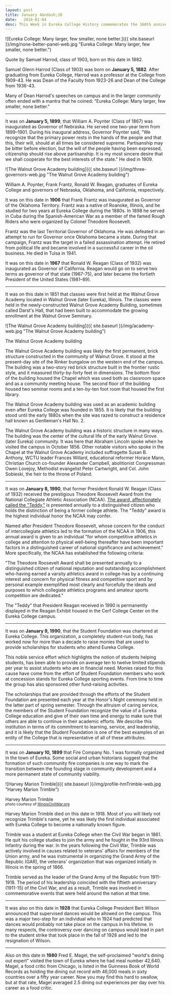 ```yaml
---
layout: post
title: January 4&ndash;10
date:   2016-01-04
desc: This Week in Eureka College History commemorates the 160th anniversary of the founding of Eureka College on February 6, 1855, and is scheduled to run weekly through February 6, 2016.
---
```

![Eureka College: Many larger, few smaller, none better.]({{ site.baseurl }}/img/none-better-panel-web.jpg "Eureka College: Many larger, few smaller, none better.")
<p class="caption">Quote by Samuel Harrod, class of 1903, born on this date in 1882.</p>

Samuel Glenn Harrod (Class of 1903) was born on <strong>January 5, 1882</strong>. After graduating from Eureka College, Harrod was a professor at the College from 1909-43. He was Dean of the Faculty from 1923-26 and Dean of the College from 1936-43.

Many of Dean Harrod's speeches on campus and in the larger community often ended with a mantra that he coined: "Eureka College: Many larger, few smaller, none better."

<hr>

It was on <strong>January 5, 1899</strong>, that William A. Poynter (Class of 1867) was inaugurated as Governor of Nebraska. He served one two-year term from 1899&ndash;1901. During his inaugural address, Governor Poynter said, "We recognize that the primary power rests in the hands of the people and that this, their will, should at all times be considered supreme. Partisanship may be bitter before election, but the will of the people having been expressed, citizenship should rise above partisanship. It is my most sincere desire that we shall cooperate for the best interests of the state." He died in 1909.

![The Walnut Grove Academy building]({{ site.baseurl }}/img/three-governors-web.jpg "The Walnut Grove Academy building")<p class="caption">William A. Poynter, Frank Frantz, Ronald W. Reagan, graduates of Eureka College and governors of Nebraska, Oklahoma, and California, respectively.</p>

It was on this date in <strong>1906</strong> that Frank Frantz was inaugurated as Governor of the Oklahoma Territory. Frantz was a native of Roanoke, Illinois, and he studied for two years at Eureka College during the 1880s. In 1898 he served in Cuba during the Spanish-American War as a member of the famed Rough Riders who were organized by Colonel Theodore Roosevelt.

Frantz was the last Territorial Governor of Oklahoma. He was defeated in an attempt to run for Governor once Oklahoma became a state. During that campaign, Frantz was the target in a failed assassination attempt. He retired from political life and became involved in a successful career in the oil business. He died in Tulsa in 1941.

It was on this date in <strong>1967</strong> that Ronald W. Reagan (Class of 1932) was inaugurated as Governor of California. Reagan would go on to serve two terms as governor of that state (1967-75), and later became the fortieth President of the United States (1981&ndash;89).

<hr>

It was on this date in 1851 that classes were first held at the Walnut Grove Academy located in Walnut Grove (later Eureka), Illinois. The classes were held in the newly-constructed Walnut Grove Academy Building, sometimes called Darst's Hall, that had been built to accommodate the growing enrollment at the Walnut Grove Seminary.

![The Walnut Grove Academy building]({{ site.baseurl }}/img/academy-web.jpg "The Walnut Grove Academy building")<p class="caption">The Walnut Grove Academy building</p>

The Walnut Grove Academy building was likely the first permanent, brick structure constructed in the community of Walnut Grove. It stood at the present-day site of the Rinker bungalow on the western end of the campus. The building was a two-story red brick structure built in the frontier rustic style, and it measured thirty-by-forty feet in dimensions. The bottom floor of the building housed the Chapel which was used both as classroom space and as a community meeting house. The second floor of the building housed two seminar rooms and a ten-by-ten foot room that housed the first library.

The Walnut Grove Academy building was used as an academic building even after Eureka College was founded in 1855. It is likely that the building stood until the early 1880s when the site was razed to construct a residence hall known as Gentleman's Hall No. 2.

The Walnut Grove Academy building was a historic structure in many ways. The building was the center of the cultural life of the early Walnut Grove (later Eureka) community. It was here that Abraham Lincoln spoke when he visited the campus in October 1856. Other notable visitors who spoke in the Chapel at the Walnut Grove Academy included suffragette Susan B. Anthony, WCTU leader Frances Willard, educational reformer Horace Mann, Christian Church co-founder Alexander Campbell, abolitionist Congressman Owen Lovejoy, Methodist evangelist Peter Cartwright, and Col. John Sobieski, the heir to the throne of Poland.

<hr>

It was on <strong>January 8, 1990</strong>, that former President Ronald W. Reagan (Class of 1932) received the prestigious Theodore Roosevelt Award from the National Collegiate Athletic Association (NCAA). [The award, affectionately called the "Teddy,"](https://en.wikipedia.org/wiki/Theodore_Roosevelt_Award) is presented annually to a distinguished citizen who holds the distinction of being a former college athlete. The "Teddy" award is the highest individual honor the NCAA may confer.

Named after President Theodore Roosevelt, whose concern for the conduct of intercollegiate athletics led to the formation of the NCAA in 1906, this annual award is given to an individual "for whom competitive athletics in college and attention to physical well-being thereafter have been important factors in a distinguished career of national significance and achievement." More specifically, the NCAA has established the following criteria:

"The Theodore Roosevelt Award shall be presented annually to a distinguished citizen of national reputation and outstanding accomplishment who-having earned a varsity athletics award in college-has by a continuing interest and concern for physical fitness and competitive sport and by personal example exemplified most clearly and forcefully the ideals and purposes to which collegiate athletics programs and amateur sports competition are dedicated."

The "Teddy" that President Reagan received in 1990 is permanently displayed in the Reagan Exhibit housed in the Cerf College Center on the Eureka College campus.

<hr>

It was on <strong>January 9, 1990</strong>, that the Student Foundation was chartered at Eureka College. This organization, a completely student-run body, has worked now for more than a decade to raise monies that are used to provide scholarships for students who attend Eureka College.

This noble service effort which highlights the notion of students helping students, has been able to provide on average ten to twelve limited stipends per year to assist students who are in financial need. Monies raised for this cause have come from the effort of Student Foundation members who work at concession stands for Eureka College sporting events. From time to time the group has also sponsored other fund-raising activities.

The scholarships that are provided through the efforts of the Student Foundation are presented each year at the Honor's Night ceremony held in the latter part of spring semester. Through the altruism of caring service, the members of the Student Foundation recognize the value of a Eureka College education and give of their own time and energy to make sure that others are able to continue in their academic efforts. We describe this institution in terms of its commitment to learning, service, and leadership, and it is likely that the Student Foundation is one of the best examples of an entity of the College that is representative of all of these attributes.

<hr>

It was on <strong>January 10, 1899</strong> that Fire Company No. 1 was formally organized in the town of Eureka. Some social and urban historians suggest that the formation of such community fire companies is one way to mark the transition between the founding stage in community development and a more permanent state of community viability.

<article class="small-12 large-4 columns clearfix"> ![Harvey Marion Trimble]({{ site.baseurl }}/img/profile-hmTrimble-web.jpg "Harvey Marion Trimble")
<p class="caption">Harvey Marion Trimble<br />
<small>photo courtesy of <a href="http://www.illinoiscivilwar.org/">IllinoisCivilWar.org</a></small></p></article>

Harvey Marion Trimble died on this date in 1918. Most of you will likely not recognize Trimble's name, yet he was likely the first individual associated with Eureka College to become a nationally known figure.

Trimble was a student at Eureka College when the Civil War began in 1861. He quit his college studies to join the army and he fought in the 93rd Illinois Infantry during the war. In the years following the Civil War, Trimble was actively involved in causes related to veterans' affairs for members of the Union army, and he was instrumental in organizing the Grand Army of the Republic (GAR), the veterans' organization that was organized initially in Illinois in the spring of 1866.

Trimble served as the leader of the Grand Army of the Republic from 1911-1918. The period of his leadership coincided with the fiftieth anniversary (1911-15) of the Civil War, and as a result, Trimble was involved in commemorative events that were held around the nation at that time.

<hr>

It was also on this date in <strong>1928</strong> that Eureka College President Bert Wilson announced that supervised dances would be allowed on the campus. This was a major two-step for an individual who in 1924 had predicted that dances would probably not take place on the campus in his lifetime. In many respects, the controversy over dancing on campus would lead in part to the student strike that took place in the fall of 1928 and led to the resignation of Wilson.

<hr>

Also on this date in <strong>1980</strong> Fred E. Magel, the self-proclaimed "world's dining out expert" visited the town of Eureka where he had meal number 42,640. Magel, a food critic from Chicago, is listed in the Guinness Book of World Records as holding the dining out record with 46,000 meals in sixty countries over a fifty year career. Now you may find this hard to swallow, but at that rate, Magel averaged 2.5 dining out experiences per day over his career as a food critic.
